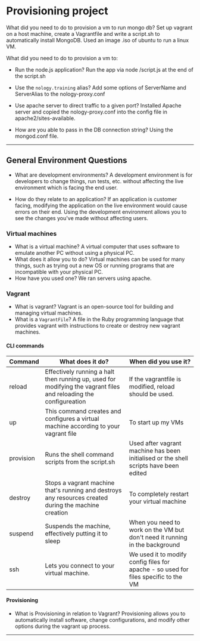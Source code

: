 # Provisioning project

What did you need to do to provision a vm to run mongo db?
Set up vagrant on a host machine, create a Vagrantfile and write a script.sh to automatically install MongoDB. Used an image .iso of ubuntu to run a linux VM.

What did you need to do to provision a vm to:

- Run the node.js application?
  Run the app via node /script.js at the end of the script.sh

- Use the `nology.training` alias?
  Add some options of ServerName and ServerAlias to the nology-proxy.conf

- Use apache server to direct traffic to a given port?
Installed Apache server and copied the nology-proxy.conf into the config file in apache2/sites-available.

- How are you able to pass in the DB connection string?
Using the mongod.conf file.

---

## General Environment Questions

- What are development environments?
  A development environment is for developers to change things, run tests, etc. without affecting the live environment which is facing the end user.

- How do they relate to an application?
  If an application is customer facing, modifying the application on the live environment would cause errors on their end. Using the development environment allows you to see the changes you've made without affecting users.

### Virtual machines

- What is a virtual machine?
  A virtual computer that uses software to emulate another PC without using a physical PC.
- What does it allow you to do?
  Virtual machines can be used for many things, such as trying out a new OS or running programs that are incompatible with your physical PC.
- How have you used one?
  We ran servers using apache.

### Vagrant

- What is vagrant?
  Vagrant is an open-source tool for building and managing virtual machines.
- What is a `VagrantFile`?
  A file in the Ruby programming language that provides vagrant with instructions to create or destroy new vagrant machines.

#### CLI commands

| Command   | What does it do?                                                                                                  | When did you use it?                                                                  |
| --------- | ----------------------------------------------------------------------------------------------------------------- | ------------------------------------------------------------------------------------- |
| reload    | Effectively running a halt then running up, used for modifying the vagrant files and reloading the configureation | If the vagrantfile is modified, reload should be used.                                |
| up        | This command creates and configures a virtual machine according to your vagrant file                              | To start up my VMs                                                                    |
| provision | Runs the shell command scripts from the script.sh                                                                 | Used after vagrant machine has been initialised or the shell scripts have been edited |
| destroy   | Stops a vagrant machine that's running and destroys any resources created during the machine creation             | To completely restart your virtual machine                                            |
| suspend   | Suspends the machine, effectively putting it to sleep                                                             | When you need to work on the VM but don't need it running in the background           |
| ssh       | Lets you connect to your virtual machine.                                                                         | We used it to modify config files for apache - so used for files specific to the VM   |

#### Provisioning

- What is Provisioning in relation to Vagrant?
  Provisioning allows you to automatically install software, change configurations, and modify other options during the vagrant up process.

---
